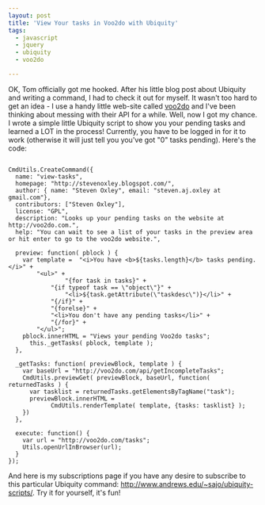 ```yaml
---
layout: post
title: 'View Your tasks in Voo2do with Ubiquity'
tags:
  - javascript
  - jquery
  - ubiquity
  - voo2do

---
```


OK, Tom officially got me hooked.  After his little blog post about Ubiquity and writing a command, I had to check it out for myself.  It wasn't too hard to get an idea - I use a handy little web-site called <a href="http://voo2do.com">voo2do</a> and I've been thinking about messing with their API for a while.  Well, now I got my chance.<!--more--> I wrote a simple little Ubiquity script to show you your pending tasks and learned a LOT in the process!  Currently, you have to be logged in for it to work (otherwise it will just tell you you've got "0" tasks pending).  Here's the code:
<pre><code>
CmdUtils.CreateCommand({
  name: "view-tasks",
  homepage: "http://stevenoxley.blogspot.com/",
  author: { name: "Steven Oxley", email: "steven.aj.oxley at gmail.com"},
  contributors: ["Steven Oxley"],
  license: "GPL",
  description: "Looks up your pending tasks on the website at http://voo2do.com.",
  help: "You can wait to see a list of your tasks in the preview area or hit enter to go to the voo2do website.",

  preview: function( pblock ) {
  	var template =  "&lt;i&gt;You have &lt;b&gt;${tasks.length}&lt;/b&gt; tasks pending.&lt;/i&gt;" +
		"&lt;ul&gt;" +
        	    "{for task in tasks}" +
			"{if typeof task == \"object\"}" +
				"&lt;li&gt;${task.getAttribute(\"taskdesc\")}&lt;/li&gt;" +
			"{/if}" +
		    "{forelse}" +
			"&lt;li&gt;You don't have any pending tasks&lt;/li&gt;" +
		    "{/for}" +
		"&lt;/ul&gt;";
    pblock.innerHTML = "Views your pending Voo2do tasks";
  	  this._getTasks( pblock, template );
  },

  _getTasks: function( previewBlock, template ) {
  	var baseUrl = "http://voo2do.com/api/getIncompleteTasks";
    CmdUtils.previewGet( previewBlock, baseUrl, function( returnedTasks ) {
      var tasklist = returnedTasks.getElementsByTagName("task");
      previewBlock.innerHTML =
            CmdUtils.renderTemplate( template, {tasks: tasklist} );
    })
  },

  execute: function() {
  	var url = "http://voo2do.com/tasks";
  	Utils.openUrlInBrowser(url);
  }
});
</code></pre>
And here is my subscriptions page if you have any desire to subscribe to this particular Ubiquity command:  <a href="http://www.andrews.edu/~sajo/ubiquity-scripts/">http://www.andrews.edu/~sajo/ubiquity-scripts/</a>.  Try it for yourself, it's fun!
